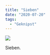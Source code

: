 ```yaml
---
title: "Sieben"
date: "2020-07-20"
tags:
  - "Geknipst"
---
```


![](/img/277CCB41-3691-4292-AEA5-065EDC7016E4-768x1024.jpeg)

Sieben.

